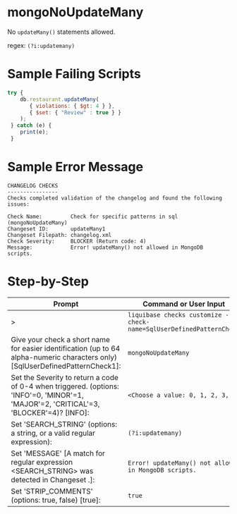 # mongoNoUpdateMany

No `updateMany()` statements allowed.

regex: `(?i:updatemany)`

# Sample Failing Scripts
``` javascript
try {
    db.restaurant.updateMany(
       { violations: { $gt: 4 } },
       { $set: { "Review" : true } }
    );
 } catch (e) {
    print(e);
 }
 ```

# Sample Error Message
```
CHANGELOG CHECKS
----------------
Checks completed validation of the changelog and found the following issues:

Check Name:         Check for specific patterns in sql (mongoNoUpdateMany)
Changeset ID:       updateMany1
Changeset Filepath: changelog.xml
Check Severity:     BLOCKER (Return code: 4)
Message:            Error! updateMany() not allowed in MongoDB scripts.
```

# Step-by-Step
| Prompt | Command or User Input |
| ------ | ----------------------|
| > | `liquibase checks customize --check-name=SqlUserDefinedPatternCheck` |
| Give your check a short name for easier identification (up to 64 alpha-numeric characters only) [SqlUserDefinedPatternCheck1]: | `mongoNoUpdateMany` |
| Set the Severity to return a code of 0-4 when triggered. (options: 'INFO'=0, 'MINOR'=1, 'MAJOR'=2, 'CRITICAL'=3, 'BLOCKER'=4)? [INFO]: | `<Choose a value: 0, 1, 2, 3, 4>` |
| Set 'SEARCH_STRING' (options: a string, or a valid regular expression): | `(?i:updatemany)` |
| Set 'MESSAGE' [A match for regular expression <SEARCH_STRING> was detected in Changeset <CHANGESET>.]: | `Error! updateMany() not allowed in MongoDB scripts.` |
| Set 'STRIP_COMMENTS' (options: true, false) [true]: | `true` |

